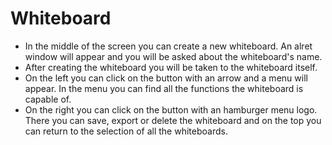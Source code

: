 # Whiteboard
- In the middle of the screen you can create a new whiteboard. An alret window will appear and you will be asked about the whiteboard's name.
- After creating the whiteboard you will be taken to the whiteboard itself.
- On the left you can click on the button with an arrow and a menu will appear. In the menu you can find all the functions the whiteboard is capable of.
- On the right you can click on the button with an hamburger menu logo. There you can save, export or delete the whiteboard and on the top you can return to the selection of all the whiteboards.
